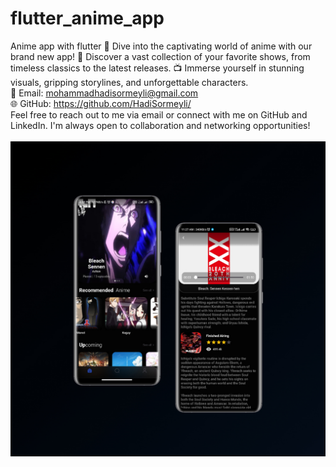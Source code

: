 # flutter_anime_app

Anime app with flutter
🌟 Dive into the captivating world of anime with our brand new app! 🎉 Discover a vast collection of your favorite shows, from timeless classics to the latest releases. 📺 Immerse yourself in stunning visuals, gripping storylines, and unforgettable characters.<br/>
📧 Email: mohammadhadisormeyli@gmail.com<br/>
🌐 GitHub: https://github.com/HadiSormeyli/<br/>
Feel free to reach out to me via email or connect with me on GitHub and LinkedIn. I'm always open to collaboration and networking opportunities!
<br/><br/>
![alt text](https://github.com/HadiSormeyli/flutter_anime_app/blob/master/assets/images/image1.jpg)

